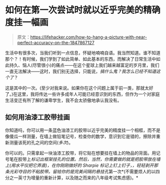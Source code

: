 # 如何在第一次尝试时就以近乎完美的精确度挂一幅画

> 原文：<https://lifehacker.com/how-to-hang-a-picture-with-near-perfect-accuracy-on-the-1847867127>

生活中有很多次，当我们听到一点信息，怀疑地喃喃自语。我当然知道。谁不知道那个？！有时候，我们学到了如此简单、如此基本的东西，而解决了日常生活中如此持久、恼人(尽管很小)的痛点——在这个星球上我们越来越富足的岁月里，我们一直无法解决——这时，我们别无选择，只能说，*搞什么鬼？我怎么已经不知道这个了*？



这是其中的一次。(至少对我来说。如果你在这个问题上属于前一类，那就太好了。)在这里，我将传达一些许多成年人可能已经意识到的东西，但作为一个对家庭生活变迁有所了解的谦卑学生，我不会太骄傲地承认我没有。

## 如何用油漆工胶带挂画

你知道吗，你可以用一条蓝色油漆工的胶带以近乎完美的精度挂一个相框，而不是像傻瓜一样测量，在墙上做铅笔记号，检查你的数学，意识到它是错的，擦除并重新测量该死的孔之间的空间(*多次*)。

你可以的。只需拿起一块油漆工胶带，将它贴在想要挂在墙上的物品的背面。用记号笔在胶带上*标记出框架挂孔的位置。然后，当然，你需要做的就是把胶带放在墙上(用水平仪把它弄直)，在你刚刚做好的 Sharpie 标记上钉上钉子，，轻轻剥开那条光彩夺目的不粘胶带。留给你的是完美间隔的悬挂孔*第一次*(不需要烦人的以四分之一英寸为增量的重新计算，以及随之而来的八年级考试焦虑感)。*